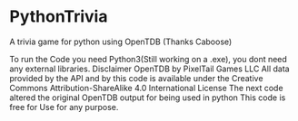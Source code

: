 # PythonTrivia
A trivia game for python using OpenTDB (Thanks Caboose)

To run the Code you need Python3(Still working on a .exe), you dont need any external libraries.
Disclaimer
OpenTDB by PixelTail Games LLC
All data provided by the API and by this code is available under the Creative Commons Attribution-ShareAlike 4.0 International License
The next code altered the original OpenTDB output for being used in python
This code is free for Use for any purpose.
